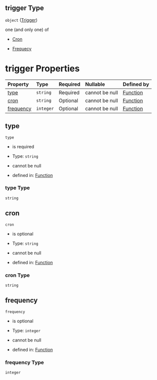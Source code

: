 ## trigger Type

`object` ([Trigger](function-properties-trigger.md))

one (and only one) of

*   [Cron](function-properties-trigger-oneof-cron.md "check type definition")

*   [Frequecy](function-properties-trigger-oneof-frequecy.md "check type definition")

# trigger Properties

| Property                | Type      | Required | Nullable       | Defined by                                                                                                           |
| :---------------------- | :-------- | :------- | :------------- | :------------------------------------------------------------------------------------------------------------------- |
| [type](#type)           | `string`  | Required | cannot be null | [Function](function-properties-trigger-properties-type.md "undefined#/properties/trigger/properties/type")           |
| [cron](#cron)           | `string`  | Optional | cannot be null | [Function](function-properties-trigger-properties-cron.md "undefined#/properties/trigger/properties/cron")           |
| [frequency](#frequency) | `integer` | Optional | cannot be null | [Function](function-properties-trigger-properties-frequency.md "undefined#/properties/trigger/properties/frequency") |

## type



`type`

*   is required

*   Type: `string`

*   cannot be null

*   defined in: [Function](function-properties-trigger-properties-type.md "undefined#/properties/trigger/properties/type")

### type Type

`string`

## cron



`cron`

*   is optional

*   Type: `string`

*   cannot be null

*   defined in: [Function](function-properties-trigger-properties-cron.md "undefined#/properties/trigger/properties/cron")

### cron Type

`string`

## frequency



`frequency`

*   is optional

*   Type: `integer`

*   cannot be null

*   defined in: [Function](function-properties-trigger-properties-frequency.md "undefined#/properties/trigger/properties/frequency")

### frequency Type

`integer`
